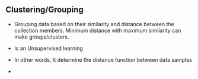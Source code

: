 ## Clustering/Grouping

- Grouping data based on their similarity and distance between the collection members.
Minimum distance with maximum similarity can make groups/clusters.

- Is an Unsupervised learning

- In other words, It determine the distance function between data samples

- 